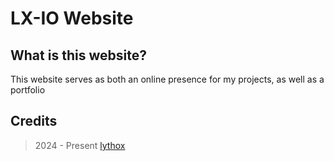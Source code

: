 # LX-IO Website

## What is this website?

This website serves as both an online presence for my projects, as well as a portfolio

## Credits

> 2024 - Present [lythox](https://lxio.dev)

